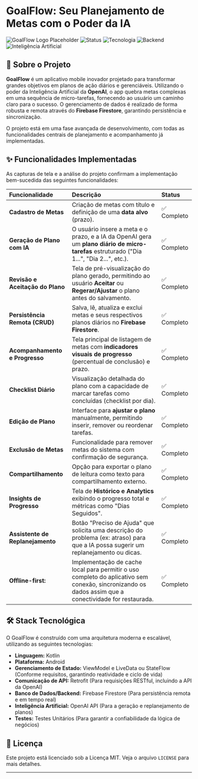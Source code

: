 # GoalFlow: Seu Planejamento de Metas com o Poder da IA

![GoalFlow Logo Placeholder](https://img.shields.io/badge/GoalFlow-AI_Powered_Goal_Planner-4B0082?style=for-the-badge&logo=openai&logoColor=white)
![Status](https://img.shields.io/badge/Status-Em%20Desenvolvimento%20Avançado-blueviolet?style=for-the-badge)
![Tecnologia](https://img.shields.io/badge/Plataforma-Android%20(Kotlin)-green?style=for-the-badge&logo=android)
![Backend](https://img.shields.io/badge/Backend-Firebase%20(Firestore)-orange?style=for-the-badge&logo=firebase)
![Inteligência Artificial](https://img.shields.io/badge/IA-OpenAI%20API-success?style=for-the-badge&logo=openai)

## 🎯 Sobre o Projeto

**GoalFlow** é um aplicativo mobile inovador projetado para transformar grandes objetivos em planos de ação diários e gerenciáveis. Utilizando o poder da Inteligência Artificial da **OpenAI**, o app quebra metas complexas em uma sequência de micro-tarefas, fornecendo ao usuário um caminho claro para o sucesso. O gerenciamento de dados é realizado de forma robusta e remota através do **Firebase Firestore**, garantindo persistência e sincronização.

O projeto está em uma fase avançada de desenvolvimento, com todas as funcionalidades centrais de planejamento e acompanhamento já implementadas.

## ✨ Funcionalidades Implementadas

As capturas de tela e a análise do projeto confirmam a implementação bem-sucedida das seguintes funcionalidades:

| Funcionalidade | Descrição | Status |
| :--- | :--- | :--- |
| **Cadastro de Metas** | Criação de metas com título e definição de uma **data alvo** (prazo). | ✅ Completo |
| **Geração de Plano com IA** | O usuário insere a meta e o prazo, e a IA da OpenAI gera um **plano diário de micro-tarefas** estruturado ("Dia 1...", "Dia 2...", etc.). | ✅ Completo |
| **Revisão e Aceitação do Plano** | Tela de pré-visualização do plano gerado, permitindo ao usuário **Aceitar** ou **Regerar/Ajustar** o plano antes do salvamento. | ✅ Completo |
| **Persistência Remota (CRUD)** | Salva, lê, atualiza e exclui metas e seus respectivos planos diários no **Firebase Firestore**. | ✅ Completo |
| **Acompanhamento e Progresso** | Tela principal de listagem de metas com **indicadores visuais de progresso** (percentual de conclusão) e prazo. | ✅ Completo |
| **Checklist Diário** | Visualização detalhada do plano com a capacidade de marcar tarefas como concluídas (checklist por dia). | ✅ Completo |
| **Edição de Plano** | Interface para **ajustar o plano** manualmente, permitindo inserir, remover ou reordenar tarefas. | ✅ Completo |
| **Exclusão de Metas** | Funcionalidade para remover metas do sistema com confirmação de segurança. | ✅ Completo |
| **Compartilhamento** | Opção para exportar o plano de leitura como texto para compartilhamento externo. | ✅ Completo |
| **Insights de Progresso** | Tela de **Histórico e Analytics** exibindo o progresso total e métricas como "Dias Seguidos". | ✅ Completo |
| **Assistente de Replanejamento** | Botão "Preciso de Ajuda" que solicita uma descrição do problema (ex: atraso) para que a IA possa sugerir um replanejamento ou dicas. | ✅ Completo |
| **Offline-first:** |Implementação de cache local para permitir o uso completo do aplicativo sem conexão, sincronizando os dados assim que a conectividade for restaurada. | ✅ Completo |

## 🛠️ Stack Tecnológica

O GoalFlow é construído com uma arquitetura moderna e escalável, utilizando as seguintes tecnologias:

*   **Linguagem:** Kotlin
*   **Plataforma:** Android
*   **Gerenciamento de Estado:** ViewModel e LiveData ou StateFlow (Conforme requisitos, garantindo reatividade e ciclo de vida)
*   **Comunicação de API:** Retrofit (Para requisições RESTful, incluindo a API da OpenAI)
*   **Banco de Dados/Backend:** Firebase Firestore (Para persistência remota e em tempo real)
*   **Inteligência Artificial:** OpenAI API (Para a geração e replanejamento de planos)
*   **Testes:** Testes Unitários (Para garantir a confiabilidade da lógica de negócios)


## 📄 Licença

Este projeto está licenciado sob a Licença MIT. Veja o arquivo `LICENSE` para mais detalhes.

***


